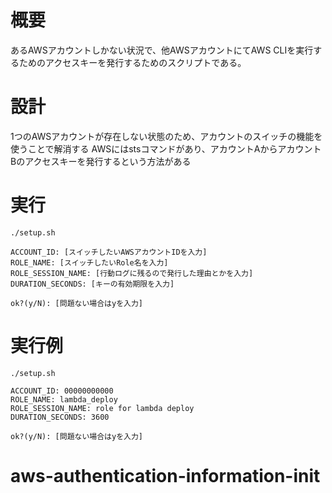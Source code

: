 # 概要
あるAWSアカウントしかない状況で、他AWSアカウントにてAWS CLIを実行するためのアクセスキーを発行するためのスクリプトである。

# 設計
1つのAWSアカウントが存在しない状態のため、アカウントのスイッチの機能を使うことで解消する
AWSにはstsコマンドがあり、アカウントAからアカウントBのアクセスキーを発行するという方法がある

# 実行
```
./setup.sh

ACCOUNT_ID: [スイッチしたいAWSアカウントIDを入力]
ROLE_NAME: [スイッチしたいRole名を入力]
ROLE_SESSION_NAME: [行動ログに残るので発行した理由とかを入力]
DURATION_SECONDS: [キーの有効期限を入力]

ok?(y/N): [問題ない場合はyを入力]

```

# 実行例
```
./setup.sh

ACCOUNT_ID: 00000000000
ROLE_NAME: lambda_deploy
ROLE_SESSION_NAME: role for lambda deploy
DURATION_SECONDS: 3600

ok?(y/N): [問題ない場合はyを入力]
```
# aws-authentication-information-init

